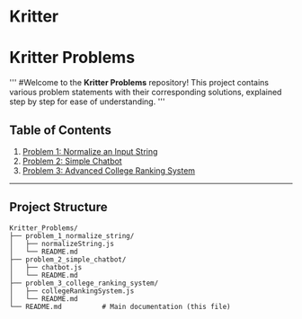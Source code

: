 # Kritter
# Kritter Problems

'''
#Welcome to the **Kritter Problems** repository! This project contains various problem statements with their corresponding solutions, explained step by step for ease of understanding.
'''
## Table of Contents


1. [Problem 1: Normalize an Input String](./Kritter_Problems/problem_1_normalize_string/README.md)
2. [Problem 2: Simple Chatbot](./Kritter_Problems/problem_2_simple_chatbot/README.md)
3. [Problem 3: Advanced College Ranking System](./Kritter_Problems/problem_3_college_ranking_system/README.md)

---

## Project Structure

```plaintext
Kritter_Problems/
├── problem_1_normalize_string/
│   ├── normalizeString.js
│   └── README.md
├── problem_2_simple_chatbot/
│   ├── chatbot.js
│   └── README.md
├── problem_3_college_ranking_system/
│   ├── collegeRankingSystem.js
│   └── README.md
└── README.md          # Main documentation (this file)
